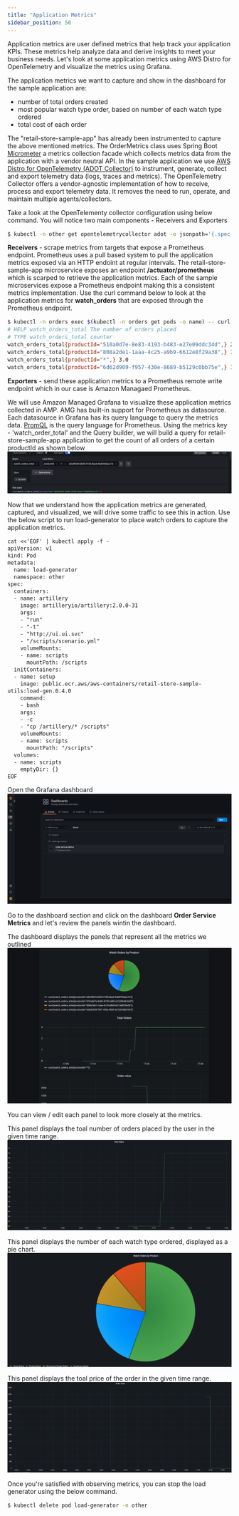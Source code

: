 ```yaml
---
title: "Application Metrics"
sidebar_position: 50
---
```


Application metrics are user defined metrics that help track your application KPIs. These metrics help analyze data and derive insights to meet your business needs. Let's look at some application metrics using AWS Distro for OpenTelemetry and visualize the metrics using Grafana.

The application metrics we want to capture and show in the dashboard for the sample application are:
- number of total orders created
- most popular watch type order, based on number of each watch type ordered
- total cost of each order

The "retail-store-sample-app" has already been instrumented to capture the above mentioned metrics. The OrderMetrics class uses Spring Boot [Micrometer](https://spring.io/blog/2018/03/16/micrometer-spring-boot-2-s-new-application-metrics-collector) a metrics collection facade which collects metrics data from the application with a vendor neutral API. In the sample application we use [AWS Distro for OpenTelemetry (ADOT Collector)](https://aws-otel.github.io/) to instrument, generate, collect and export telemetry data (logs, traces and metrics). The OpenTelemetry Collector offers a vendor-agnostic implementation of how to receive, process and export telemetry data. It removes the need to run, operate, and maintain multiple agents/collectors.

Take a look at the OpenTelementy collector configuration using below command. You will notice two main components - Receivers and Exporters
```bash
$ kubectl -n other get opentelemetrycollector adot -o jsonpath='{.spec.config}'
```

**Receivers** - scrape metrics from targets that expose a Prometheus endpoint. Prometheus uses a pull based system to pull the application metrics exposed via an HTTP endoint at regular intervals. The retail-store-sample-app microservice exposes an endpoint **/actuator/prometheus** which is scarped to retrieve the application metrics. Each of the sample microservices expose a Prometheus endpoint making this a consistent metrics implementation.
Use the curl command below to look at the application metrics for **watch_orders** that are exposed through the Prometheus endpoint.
```bash
$ kubectl -n orders exec $(kubectl -n orders get pods -o name) -- curl http://localhost:8080/actuator/prometheus | grep "watch_orders"
# HELP watch_orders_total The number of orders placed
# TYPE watch_orders_total counter
watch_orders_total{productId="510a0d7e-8e83-4193-b483-e27e09ddc34d",} 2.0
watch_orders_total{productId="808a2de1-1aaa-4c25-a9b9-6612e8f29a38",} 1.0
watch_orders_total{productId="*",} 3.0
watch_orders_total{productId="6d62d909-f957-430e-8689-b5129c0bb75e",} 1.0
```
**Exporters** - send these application metrics to a Prometheus remote write endpoint which in our case is Amazon Managaed Prometheus.

We will use Amazon Managed Grafana to visualize these application metrics collected in AMP. AMG has built-in support for Prometheus as datasource. Each datasource in Grafana has its query language to query the metrics data. [PromQL](https://prometheus.io/docs/prometheus/latest/querying/basics/) is the query language for Prometheus. Using the metrics key - 'watch_order_total' and the Query builder, we will build a query for retail-store-sample-app application to get the count of all orders of a certain productId as shown below![PromQL](./assets/query.png)

Now that we understand how the application metrics are generated, captured, and visualized, we will drive some traffic to see this in action. Use the below script to run load-generator to place watch orders to capture the application metrics.

```kubectl wait --for=condition=Ready --timeout=180s pods \
cat <<'EOF' | kubectl apply -f -
apiVersion: v1
kind: Pod
metadata:
  name: load-generator
  namespace: other
spec:
  containers:
  - name: artillery
    image: artilleryio/artillery:2.0.0-31
    args:
    - "run"
    - "-t"
    - "http://ui.ui.svc"
    - "/scripts/scenario.yml"
    volumeMounts:
    - name: scripts
      mountPath: /scripts
  initContainers:
  - name: setup
    image: public.ecr.aws/aws-containers/retail-store-sample-utils:load-gen.0.4.0
    command:
    - bash
    args:
    - -c
    - "cp /artillery/* /scripts"
    volumeMounts:
    - name: scripts
      mountPath: "/scripts"
  volumes:
  - name: scripts
    emptyDir: {}
EOF
```

Open the Grafana dashboard![Grafana dashboard](./assets/order-service-metrics-dashboard.png)

Go to the dashboard section and click on the dashboard **Order Service Metrics** and let's review the panels wintin the dashboard.

The dashboard displays the panels that represent all the metrics we outlined![Business Metrics](./assets/retailMetrics.png)

You can view / edit each panel to look more closely at the metrics.

This panel displays the toal number of orders placed by the user in the given time range.
![Total Orders Placed](./assets/totalOrders.png)

This panel displays the number of each watch type ordered, displayed as a pie chart.
![Most Popular Watch Ordered](./assets/watchCount.png)

This panel displays the toal price of the order in the given time range.
![Total Order Price](./assets/totalOrderPrice.png)

Once you're satisfied with observing metrics, you can stop the load generator using the below command.

```bash timeout=180
$ kubectl delete pod load-generator -n other
```

